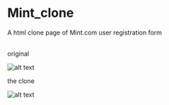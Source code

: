# Mint_clone
A html clone page of Mint.com user registration form

<br>
original

![alt text](https://i.ibb.co/jV5F6nx/Captura-de-pantalla-2019-09-17-a-la-s-20-21-00.png)


the clone 


![alt text](https://i.ibb.co/7ggVtL4/Captura-de-pantalla-2019-09-17-a-la-s-20-20-51.png)

